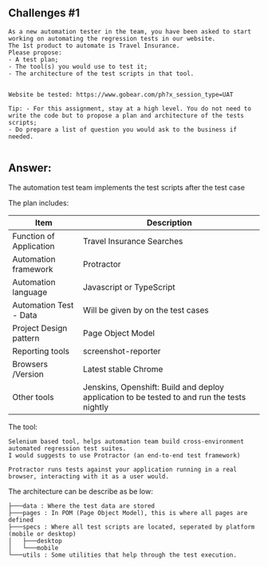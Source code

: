 Challenges #1 
-
```
As a new automation tester in the team, you have been asked to start working on automating the regression tests in our website. 
The 1st product to automate is Travel Insurance. 
Please propose: 
- A test plan; 
- The tool(s) you would use to test it; 
- The architecture of the test scripts in that tool. 

 
Website be tested: https://www.gobear.com/ph?x_session_type=UAT 
 
Tip: - For this assignment, stay at a high level. You do not need to write the code but to propose a plan and architecture of the tests scripts; 
- Do prepare a list of question you would ask to the business if needed. 
 

```

Answer:
-
The automation test team implements the test scripts after the test case

The plan includes: 

| Item  | Description |
| --- | --- | 
| Function of Application |  Travel Insurance Searches | 
| Automation framework | Protractor | 
| Automation language | Javascript or TypeScript | 
| Automation Test - Data  | Will be given by on the test cases | 
| Project Design pattern  | Page Object Model  | 
| Reporting tools  | screenshot-reporter  | 
| Browsers /Version  |  Latest stable Chrome | 
| Other tools  | Jenskins, Openshift: Build and deploy application to be tested to and run the tests nightly | 


The tool: 
```
Selenium based tool, helps automation team build cross-environment automated regression test suites.
I would suggests to use Protractor (an end-to-end test framework)

Protractor runs tests against your application running in a real browser, interacting with it as a user would.
```

The architecture can be describe as be low:
```
├───data : Where the test data are stored
├───pages : In POM (Page Object Model), this is where all pages are defined
├───specs : Where all test scripts are located, seperated by platform (mobile or desktop) 
│   ├───desktop
│   └───mobile
└───utils : Some utilities that help through the test execution.
```
